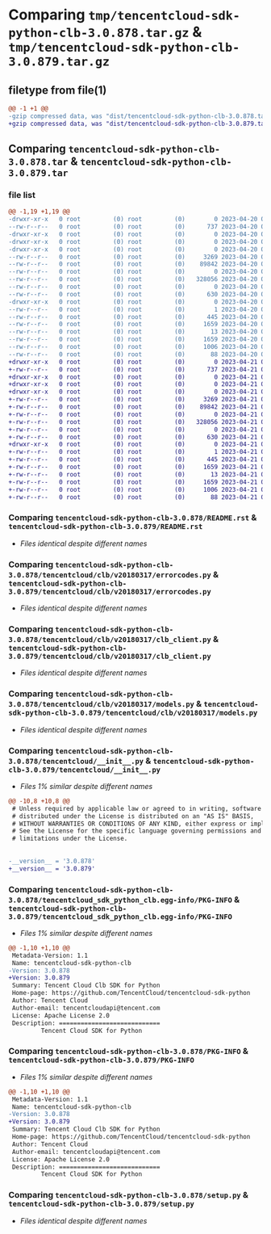 # Comparing `tmp/tencentcloud-sdk-python-clb-3.0.878.tar.gz` & `tmp/tencentcloud-sdk-python-clb-3.0.879.tar.gz`

## filetype from file(1)

```diff
@@ -1 +1 @@
-gzip compressed data, was "dist/tencentcloud-sdk-python-clb-3.0.878.tar", last modified: Thu Apr 20 00:23:56 2023, max compression
+gzip compressed data, was "dist/tencentcloud-sdk-python-clb-3.0.879.tar", last modified: Fri Apr 21 00:40:24 2023, max compression
```

## Comparing `tencentcloud-sdk-python-clb-3.0.878.tar` & `tencentcloud-sdk-python-clb-3.0.879.tar`

### file list

```diff
@@ -1,19 +1,19 @@
-drwxr-xr-x   0 root         (0) root         (0)        0 2023-04-20 00:23:56.000000 tencentcloud-sdk-python-clb-3.0.878/
--rw-r--r--   0 root         (0) root         (0)      737 2023-04-20 00:23:56.000000 tencentcloud-sdk-python-clb-3.0.878/README.rst
-drwxr-xr-x   0 root         (0) root         (0)        0 2023-04-20 00:23:56.000000 tencentcloud-sdk-python-clb-3.0.878/tencentcloud/
-drwxr-xr-x   0 root         (0) root         (0)        0 2023-04-20 00:23:56.000000 tencentcloud-sdk-python-clb-3.0.878/tencentcloud/clb/
-drwxr-xr-x   0 root         (0) root         (0)        0 2023-04-20 00:23:56.000000 tencentcloud-sdk-python-clb-3.0.878/tencentcloud/clb/v20180317/
--rw-r--r--   0 root         (0) root         (0)     3269 2023-04-20 00:23:56.000000 tencentcloud-sdk-python-clb-3.0.878/tencentcloud/clb/v20180317/errorcodes.py
--rw-r--r--   0 root         (0) root         (0)    89842 2023-04-20 00:23:56.000000 tencentcloud-sdk-python-clb-3.0.878/tencentcloud/clb/v20180317/clb_client.py
--rw-r--r--   0 root         (0) root         (0)        0 2023-04-20 00:23:56.000000 tencentcloud-sdk-python-clb-3.0.878/tencentcloud/clb/v20180317/__init__.py
--rw-r--r--   0 root         (0) root         (0)   328056 2023-04-20 00:23:56.000000 tencentcloud-sdk-python-clb-3.0.878/tencentcloud/clb/v20180317/models.py
--rw-r--r--   0 root         (0) root         (0)        0 2023-04-20 00:23:56.000000 tencentcloud-sdk-python-clb-3.0.878/tencentcloud/clb/__init__.py
--rw-r--r--   0 root         (0) root         (0)      630 2023-04-20 00:23:56.000000 tencentcloud-sdk-python-clb-3.0.878/tencentcloud/__init__.py
-drwxr-xr-x   0 root         (0) root         (0)        0 2023-04-20 00:23:56.000000 tencentcloud-sdk-python-clb-3.0.878/tencentcloud_sdk_python_clb.egg-info/
--rw-r--r--   0 root         (0) root         (0)        1 2023-04-20 00:23:56.000000 tencentcloud-sdk-python-clb-3.0.878/tencentcloud_sdk_python_clb.egg-info/dependency_links.txt
--rw-r--r--   0 root         (0) root         (0)      445 2023-04-20 00:23:56.000000 tencentcloud-sdk-python-clb-3.0.878/tencentcloud_sdk_python_clb.egg-info/SOURCES.txt
--rw-r--r--   0 root         (0) root         (0)     1659 2023-04-20 00:23:56.000000 tencentcloud-sdk-python-clb-3.0.878/tencentcloud_sdk_python_clb.egg-info/PKG-INFO
--rw-r--r--   0 root         (0) root         (0)       13 2023-04-20 00:23:56.000000 tencentcloud-sdk-python-clb-3.0.878/tencentcloud_sdk_python_clb.egg-info/top_level.txt
--rw-r--r--   0 root         (0) root         (0)     1659 2023-04-20 00:23:56.000000 tencentcloud-sdk-python-clb-3.0.878/PKG-INFO
--rw-r--r--   0 root         (0) root         (0)     1006 2023-04-20 00:23:56.000000 tencentcloud-sdk-python-clb-3.0.878/setup.py
--rw-r--r--   0 root         (0) root         (0)       88 2023-04-20 00:23:56.000000 tencentcloud-sdk-python-clb-3.0.878/setup.cfg
+drwxr-xr-x   0 root         (0) root         (0)        0 2023-04-21 00:40:24.000000 tencentcloud-sdk-python-clb-3.0.879/
+-rw-r--r--   0 root         (0) root         (0)      737 2023-04-21 00:40:24.000000 tencentcloud-sdk-python-clb-3.0.879/README.rst
+drwxr-xr-x   0 root         (0) root         (0)        0 2023-04-21 00:40:24.000000 tencentcloud-sdk-python-clb-3.0.879/tencentcloud/
+drwxr-xr-x   0 root         (0) root         (0)        0 2023-04-21 00:40:24.000000 tencentcloud-sdk-python-clb-3.0.879/tencentcloud/clb/
+drwxr-xr-x   0 root         (0) root         (0)        0 2023-04-21 00:40:24.000000 tencentcloud-sdk-python-clb-3.0.879/tencentcloud/clb/v20180317/
+-rw-r--r--   0 root         (0) root         (0)     3269 2023-04-21 00:40:24.000000 tencentcloud-sdk-python-clb-3.0.879/tencentcloud/clb/v20180317/errorcodes.py
+-rw-r--r--   0 root         (0) root         (0)    89842 2023-04-21 00:40:24.000000 tencentcloud-sdk-python-clb-3.0.879/tencentcloud/clb/v20180317/clb_client.py
+-rw-r--r--   0 root         (0) root         (0)        0 2023-04-21 00:40:24.000000 tencentcloud-sdk-python-clb-3.0.879/tencentcloud/clb/v20180317/__init__.py
+-rw-r--r--   0 root         (0) root         (0)   328056 2023-04-21 00:40:24.000000 tencentcloud-sdk-python-clb-3.0.879/tencentcloud/clb/v20180317/models.py
+-rw-r--r--   0 root         (0) root         (0)        0 2023-04-21 00:40:24.000000 tencentcloud-sdk-python-clb-3.0.879/tencentcloud/clb/__init__.py
+-rw-r--r--   0 root         (0) root         (0)      630 2023-04-21 00:40:24.000000 tencentcloud-sdk-python-clb-3.0.879/tencentcloud/__init__.py
+drwxr-xr-x   0 root         (0) root         (0)        0 2023-04-21 00:40:24.000000 tencentcloud-sdk-python-clb-3.0.879/tencentcloud_sdk_python_clb.egg-info/
+-rw-r--r--   0 root         (0) root         (0)        1 2023-04-21 00:40:24.000000 tencentcloud-sdk-python-clb-3.0.879/tencentcloud_sdk_python_clb.egg-info/dependency_links.txt
+-rw-r--r--   0 root         (0) root         (0)      445 2023-04-21 00:40:24.000000 tencentcloud-sdk-python-clb-3.0.879/tencentcloud_sdk_python_clb.egg-info/SOURCES.txt
+-rw-r--r--   0 root         (0) root         (0)     1659 2023-04-21 00:40:24.000000 tencentcloud-sdk-python-clb-3.0.879/tencentcloud_sdk_python_clb.egg-info/PKG-INFO
+-rw-r--r--   0 root         (0) root         (0)       13 2023-04-21 00:40:24.000000 tencentcloud-sdk-python-clb-3.0.879/tencentcloud_sdk_python_clb.egg-info/top_level.txt
+-rw-r--r--   0 root         (0) root         (0)     1659 2023-04-21 00:40:24.000000 tencentcloud-sdk-python-clb-3.0.879/PKG-INFO
+-rw-r--r--   0 root         (0) root         (0)     1006 2023-04-21 00:40:24.000000 tencentcloud-sdk-python-clb-3.0.879/setup.py
+-rw-r--r--   0 root         (0) root         (0)       88 2023-04-21 00:40:24.000000 tencentcloud-sdk-python-clb-3.0.879/setup.cfg
```

### Comparing `tencentcloud-sdk-python-clb-3.0.878/README.rst` & `tencentcloud-sdk-python-clb-3.0.879/README.rst`

 * *Files identical despite different names*

### Comparing `tencentcloud-sdk-python-clb-3.0.878/tencentcloud/clb/v20180317/errorcodes.py` & `tencentcloud-sdk-python-clb-3.0.879/tencentcloud/clb/v20180317/errorcodes.py`

 * *Files identical despite different names*

### Comparing `tencentcloud-sdk-python-clb-3.0.878/tencentcloud/clb/v20180317/clb_client.py` & `tencentcloud-sdk-python-clb-3.0.879/tencentcloud/clb/v20180317/clb_client.py`

 * *Files identical despite different names*

### Comparing `tencentcloud-sdk-python-clb-3.0.878/tencentcloud/clb/v20180317/models.py` & `tencentcloud-sdk-python-clb-3.0.879/tencentcloud/clb/v20180317/models.py`

 * *Files identical despite different names*

### Comparing `tencentcloud-sdk-python-clb-3.0.878/tencentcloud/__init__.py` & `tencentcloud-sdk-python-clb-3.0.879/tencentcloud/__init__.py`

 * *Files 1% similar despite different names*

```diff
@@ -10,8 +10,8 @@
 # Unless required by applicable law or agreed to in writing, software
 # distributed under the License is distributed on an "AS IS" BASIS,
 # WITHOUT WARRANTIES OR CONDITIONS OF ANY KIND, either express or implied.
 # See the License for the specific language governing permissions and
 # limitations under the License.
 
 
-__version__ = '3.0.878'
+__version__ = '3.0.879'
```

### Comparing `tencentcloud-sdk-python-clb-3.0.878/tencentcloud_sdk_python_clb.egg-info/PKG-INFO` & `tencentcloud-sdk-python-clb-3.0.879/tencentcloud_sdk_python_clb.egg-info/PKG-INFO`

 * *Files 1% similar despite different names*

```diff
@@ -1,10 +1,10 @@
 Metadata-Version: 1.1
 Name: tencentcloud-sdk-python-clb
-Version: 3.0.878
+Version: 3.0.879
 Summary: Tencent Cloud Clb SDK for Python
 Home-page: https://github.com/TencentCloud/tencentcloud-sdk-python
 Author: Tencent Cloud
 Author-email: tencentcloudapi@tencent.com
 License: Apache License 2.0
 Description: ============================
         Tencent Cloud SDK for Python
```

### Comparing `tencentcloud-sdk-python-clb-3.0.878/PKG-INFO` & `tencentcloud-sdk-python-clb-3.0.879/PKG-INFO`

 * *Files 1% similar despite different names*

```diff
@@ -1,10 +1,10 @@
 Metadata-Version: 1.1
 Name: tencentcloud-sdk-python-clb
-Version: 3.0.878
+Version: 3.0.879
 Summary: Tencent Cloud Clb SDK for Python
 Home-page: https://github.com/TencentCloud/tencentcloud-sdk-python
 Author: Tencent Cloud
 Author-email: tencentcloudapi@tencent.com
 License: Apache License 2.0
 Description: ============================
         Tencent Cloud SDK for Python
```

### Comparing `tencentcloud-sdk-python-clb-3.0.878/setup.py` & `tencentcloud-sdk-python-clb-3.0.879/setup.py`

 * *Files identical despite different names*

